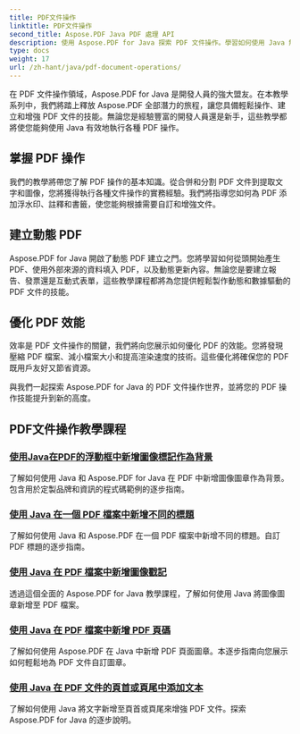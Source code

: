 ```yaml
---
title: PDF文件操作
linktitle: PDF文件操作
second_title: Aspose.PDF Java PDF 處理 API
description: 使用 Aspose.PDF for Java 探索 PDF 文件操作。學習如何使用 Java 無縫操作、建立和增強 PDF。
type: docs
weight: 17
url: /zh-hant/java/pdf-document-operations/
---
```


在 PDF 文件操作領域，Aspose.PDF for Java 是開發人員的強大盟友。在本教學系列中，我們將踏上釋放 Aspose.PDF 全部潛力的旅程，讓您具備輕鬆操作、建立和增強 PDF 文件的技能。無論您是經驗豐富的開發人員還是新手，這些教學都將使您能夠使用 Java 有效地執行各種 PDF 操作。

## 掌握 PDF 操作

我們的教學將帶您了解 PDF 操作的基本知識。從合併和分割 PDF 文件到提取文字和圖像，您將獲得執行各種文件操作的實務經驗。我們將指導您如何為 PDF 添加浮水印、註釋和書籤，使您能夠根據需要自訂和增強文件。

## 建立動態 PDF

Aspose.PDF for Java 開啟了動態 PDF 建立之門。您將學習如何從頭開始產生 PDF、使用外部來源的資料填入 PDF，以及動態更新內容。無論您是要建立報告、發票還是互動式表單，這些教學課程都將為您提供輕鬆製作動態和數據驅動的 PDF 文件的技能。

## 優化 PDF 效能

效率是 PDF 文件操作的關鍵，我們將向您展示如何優化 PDF 的效能。您將發現壓縮 PDF 檔案、減小檔案大小和提高渲染速度的技術。這些優化將確保您的 PDF 既用戶友好又節省資源。

與我們一起探索 Aspose.PDF for Java 的 PDF 文件操作世界，並將您的 PDF 操作技能提升到新的高度。

## PDF文件操作教學課程
### [使用Java在PDF的浮動框中新增圖像標記作為背景](./add-image-stamp-as-background-in-floating-box-of-pdf-using-java/)
了解如何使用 Java 和 Aspose.PDF for Java 在 PDF 中新增圖像圖章作為背景。包含用於定製品牌和資訊的程式碼範例的逐步指南。
### [使用 Java 在一個 PDF 檔案中新增不同的標題](./adding-different-headers-in-one-pdf-file-using-java/)
了解如何使用 Java 和 Aspose.PDF 在一個 PDF 檔案中新增不同的標題。自訂 PDF 標題的逐步指南。
### [使用 Java 在 PDF 檔案中新增圖像戳記](./adding-image-stamp-in-pdf-file-using-java/)
透過這個全面的 Aspose.PDF for Java 教學課程，了解如何使用 Java 將圖像圖章新增至 PDF 檔案。
### [使用 Java 在 PDF 檔案中新增 PDF 頁碼](./adding-pdf-page-stamp-in-pdf-file-using-java/)
了解如何使用 Aspose.PDF 在 Java 中新增 PDF 頁面圖章。本逐步指南向您展示如何輕鬆地為 PDF 文件自訂圖章。
### [使用 Java 在 PDF 文件的頁首或頁尾中添加文本](./adding-text-in-header-or-footer-of-pdf-file-using-java/)
了解如何使用 Java 將文字新增至頁首或頁尾來增強 PDF 文件。探索 Aspose.PDF for Java 的逐步說明。